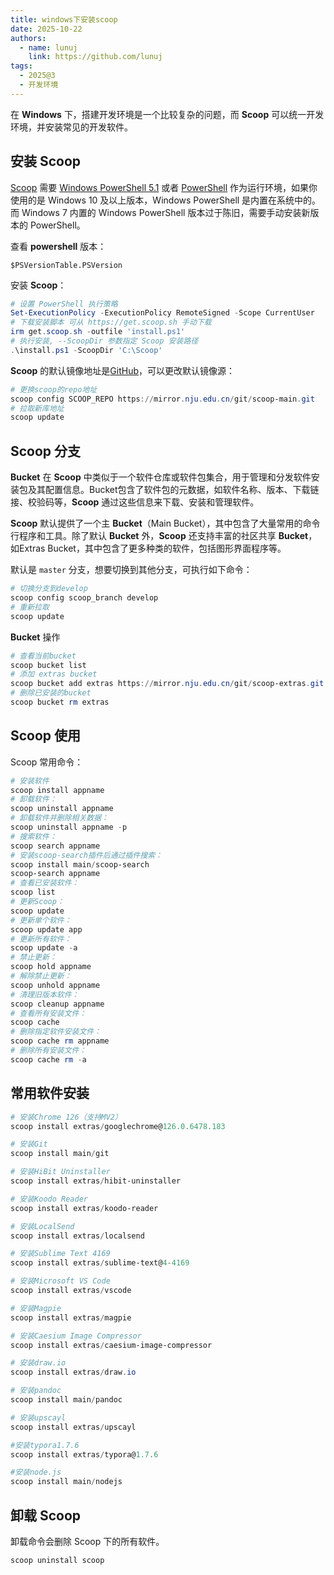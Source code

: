 ```yaml
---
title: windows下安装scoop
date: 2025-10-22
authors:  
  - name: lunuj
    link: https://github.com/lunuj
tags:
  - 2025@3
  - 开发环境
---
```

在 **Windows** 下，搭建开发环境是一个比较复杂的问题，而 **Scoop** 可以统一开发环境，并安装常见的开发软件。
<!--more-->

## 安装 Scoop
[Scoop](https://scoop.sh/) 需要 [Windows PowerShell 5.1](https://aka.ms/wmf5download) 或者 [PowerShell](https://aka.ms/powershell) 作为运行环境，如果你使用的是 Windows 10 及以上版本，Windows PowerShell 是内置在系统中的。而 Windows 7 内置的 Windows PowerShell 版本过于陈旧，需要手动安装新版本的 PowerShell。

查看 **powershell** 版本：
```
$PSVersionTable.PSVersion
```

安装 **Scoop**：
```powershell
# 设置 PowerShell 执行策略
Set-ExecutionPolicy -ExecutionPolicy RemoteSigned -Scope CurrentUser
# 下载安装脚本 可从 https://get.scoop.sh 手动下载
irm get.scoop.sh -outfile 'install.ps1'
# 执行安装, --ScoopDir 参数指定 Scoop 安装路径 
.\install.ps1 -ScoopDir 'C:\Scoop'
```

**Scoop** 的默认镜像地址是[GitHub](https://github.com/ScoopInstaller/Scoop)，可以更改默认镜像源：
```powershell
# 更换scoop的repo地址 
scoop config SCOOP_REPO https://mirror.nju.edu.cn/git/scoop-main.git
# 拉取新库地址 
scoop update
```

## Scoop 分支
**Bucket** 在 **Scoop** 中类似于一个软件仓库或软件包集合，用于管理和分发软件安装包及其配置信息。Bucket包含了软件包的元数据，如软件名称、版本、下载链接、校验码等，**Scoop** 通过这些信息来下载、安装和管理软件。

**Scoop** 默认提供了一个主 **Bucket**（Main Bucket），其中包含了大量常用的命令行程序和工具。除了默认 **Bucket** 外，**Scoop** 还支持丰富的社区共享 **Bucket**，如Extras Bucket，其中包含了更多种类的软件，包括图形界面程序等。

默认是 `master` 分支，想要切换到其他分支，可执行如下命令：
```powershell
# 切换分支到develop
scoop config scoop_branch develop
# 重新拉取
scoop update
```

**Bucket** 操作
```powershell
# 查看当前bucket
scoop bucket list
# 添加 extras bucket
scoop bucket add extras https://mirror.nju.edu.cn/git/scoop-extras.git
# 删除已安装的bucket
scoop bucket rm extras
```

## Scoop 使用
Scoop 常用命令：
```powershell
# 安装软件 
scoop install appname
# 卸载软件：
scoop uninstall appname
# 卸载软件并删除相关数据：
scoop uninstall appname -p
# 搜索软件：
scoop search appname
# 安装scoop-search插件后通过插件搜索：
scoop install main/scoop-search
scoop-search appname
# 查看已安装软件：
scoop list
# 更新Scoop：
scoop update
# 更新单个软件：
scoop update app
# 更新所有软件：
scoop update -a
# 禁止更新：
scoop hold appname
# 解除禁止更新：
scoop unhold appname
# 清理旧版本软件：
scoop cleanup appname
# 查看所有安装文件：
scoop cache
# 删除指定软件安装文件：
scoop cache rm appname
# 删除所有安装文件：
scoop cache rm -a
```
## 常用软件安装
```powershell
# 安装Chrome 126（支持MV2）
scoop install extras/googlechrome@126.0.6478.183

# 安装Git
scoop install main/git

# 安装HiBit Uninstaller
scoop install extras/hibit-uninstaller

# 安装Koodo Reader
scoop install extras/koodo-reader

# 安装LocalSend
scoop install extras/localsend

# 安装Sublime Text 4169
scoop install extras/sublime-text@4-4169

# 安装Microsoft VS Code
scoop install extras/vscode

# 安装Magpie
scoop install extras/magpie

# 安装Caesium Image Compressor
scoop install extras/caesium-image-compressor

# 安装draw.io
scoop install extras/draw.io

# 安装pandoc
scoop install main/pandoc

# 安装upscayl
scoop install extras/upscayl

#安装typora1.7.6
scoop install extras/typora@1.7.6

#安装node.js
scoop install main/nodejs
```
## 卸载 Scoop
卸载命令会删除 Scoop 下的所有软件。
```powershell
scoop uninstall scoop
```